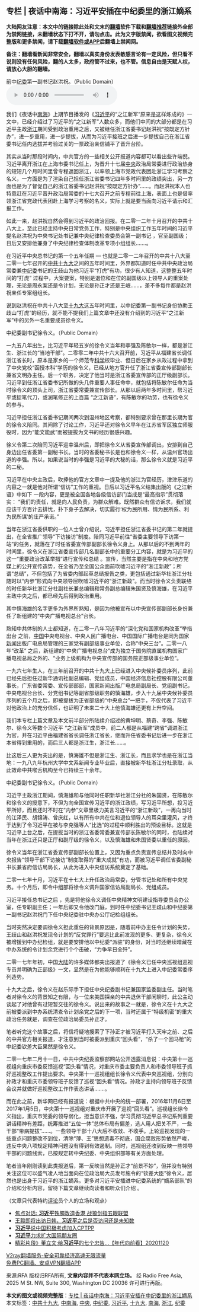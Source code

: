  <h2>专栏 | 夜话中南海：习近平安插在中纪委里的浙江嫡系</h2> <p class="notice"><b>大陆网友注意：本文中的链接除此处和文末的<a href="https://github.com/bannedbook/fanqiang" >翻墙</a>软件下载和<a href="https://github.com/killgcd/justmysocks/blob/master/README.md">翻墙推荐</a>链接外全部为禁网链接，未翻墙状态下打不开，请勿点击。此为文字版禁闻，欲看图文视频完整版和更多禁闻，请下载<a href="https://github.com/bannedbook/fanqiang">翻墙软件或APP</a>后翻墙上禁闻网。</p><p>备注：翻墙看新闻非常安全，翻墙以真实身份发表敏感言论有一定风险，但只看不说则没有任何风险，翻的人太多，政府管不过来，也不管。信息自由是天赋人权，请放心大胆的翻墙。</b></p>  <div class="entry"> <p>前中<a href="https://www.bannedbook.org/bnews/tag/%e7%ba%aa%e5%a7%94/" class="st_tag internal_tag" rel="tag" title="标签 纪委 下的日志">纪委</a>第一副书记赵洪祝。（Public Domain）<audio controls="controls" class="story_audio" type="audio/mpeg" preload="metadata" src="https://www.rfa.org/mandarin/zhuanlan/yehuazhongnanhai/gx-11202020161407.html/m1120gxeweb.mp3"></audio></p> <p>我们《夜话中<a href="https://www.bannedbook.org/bnews/tag/%e5%8d%97%e6%b5%b7/" class="st_tag internal_tag" rel="tag" title="标签 南海 下的日志">南海</a>》上期节目播发的《<a href="https://www.bannedbook.org/bnews/tag/%e4%b9%a0%e8%bf%91%e5%b9%b3/" class="st_tag internal_tag" rel="tag" title="标签 习近平 下的日志">习近平</a>的“之江新军”原来是这样炼成的》一文中，已经介绍过了习近平的“之江新军”人数众多，而他们中间的大部分都是在习近平主政<a href="https://www.bannedbook.org/bnews/tag/%e6%b5%99%e6%b1%9f/" class="st_tag internal_tag" rel="tag" title="标签 浙江 下的日志">浙江</a>期间受到政治重用之后，又被继任浙江省委书记赵洪祝“按既定方针办”，进一步重用，进一步提拔，从而为习近平接班之后进一步提拔自己在浙江省委书记任内选拔并考验过关的一票政治亲信铺平了晋升台阶。</p> <p>其实从当时那段时间内，中共官方的一些相关公开报道内容都可以看出些许端倪。习近平离开浙江在上海市委书记任上，为晋升十七届<a href="https://www.bannedbook.org/bnews/tag/%E4%B8%AD%E5%A4%AE/" class="st_tag internal_tag" rel="tag" title="标签 中央 下的日志">中央</a>政治局常委进行政治热身的短短几个月时间里曾专程返回浙江，以率领上海市党政代表团赴浙江学习考察之名义，一方面是为了渲染自己担任浙江省委书记四年多时间里的政绩突出，另一方面也是为了督促自己的浙江省委书记赵洪祝“按既定方针办”……。而赵洪祝本人也特意赶在习近平晋升政治局常委的十七大召开之前专程前往上海，表面上也是借率领浙江省党政代表团赴上海学习考察的名义，实际上就是要当面向习近平请示和汇报工作。</p> <p>如此一来，赵洪祝自然会得到习近平的政治回报。在二零一二年十月召开的中共十八大上，至此已经主持中央日常党务工作，特别是中央组织工作五年时间的习近平提名赵洪祝为中央书记处书记兼中央纪律检查委员会第一副书记 ，官至副国级；日后又安排他兼身了中央纪律检查体制改革专项小组组长…….。</p> <p>在习近平中央总书记的第一个五年任期 &#8212; 也就是二零一二年召开的中共十八大至二零一七年召开的<a href="https://www.bannedbook.org/bnews/tag/%e4%b8%ad%e5%85%b1%e5%8d%81%e4%b9%9d%e5%a4%a7/" class="st_tag internal_tag" rel="tag" title="标签 中共十九大 下的日志">中共十九大</a>之间的五年时间里，外界都知道时任中共中央政治局常委兼<a href="https://www.bannedbook.org/bnews/tag/%e4%b8%ad%e7%ba%aa%e5%a7%94/" class="st_tag internal_tag" rel="tag" title="标签 中纪委 下的日志">中纪委</a>书记的王歧山为他习近平“打虎”有功，很少有人知道，这整整五年时间的“打虎” 过程中，大案要案，特别是退位和在位的副国级以上领导人的重案处理，无论是周永案还是令计划，无论是孙正才还是王岷……，差不多每件都是赵洪祝亲任专案组组长。</p> <p>说到赵洪祝在中共十八大至<a href="https://www.bannedbook.org/bnews/tag/%e5%8d%81%e4%b9%9d%e5%a4%a7/" class="st_tag internal_tag" rel="tag" title="标签 十九大 下的日志">十九大</a>这五年时间里，以中纪委第一副书记身份协助王歧山“打虎”的经历，就不能不提我们上篇文章中还没有介绍到的习近平“之江新军”中的另外一名重要成员徐令义。</p> <p>中纪委副书记徐令义。（Public Domain） </p>  <p>一九五八年出生，比习近平年轻五岁的徐令义当年和李强及陈敏尔一样，都是浙江生、浙江长的“当地干部”。二零零二年中共十六大召开前，习近平从福建省长调任浙江省长时，原本是家乡的一个师范专<span class='wp_keywordlink'><a href="https://www.bannedbook.org/forum11/topic309.html" title="禁片：“科学”的棍子" target="_blank">科学</a></span>校毕业、但日后在家乡从政过程中拿到了中央党校“函授本科”学历的徐令义，已经从地方官升任了浙江省委宣传部副部长兼省文明办主任。后一个职务，决定了他当时是浙江省委宣传部的正厅级副部长。习近平到任浙江省委书记所做的头几件重要人事任命中，就包括将陈敏尔任命为当时徐令义的顶头上司，浙江省委常委兼宣传部长。从那以后两年多时间里，帮习近平或捉笔代刀，或润笔修正的上百篇 “之江新语”，有陈敏尔的功劳，也有徐令义的参与。</p> <p>习近平担任浙江省委书记期间两次到温州地区考察，都特别要求曾在那里长期为官的徐令义陪同。其间除了讨论工作，习近平还对徐令义早年在江苏省军区独立师服役时，因为“能文能武”而被提拔为文书的经历很感兴趣。</p> <p>徐义令第二次陪同习近平巡幸温州后，即把徐令义从省委宣传部调出，安排到自己身边出任省委第一副秘书长。当时的省委秘书长是也和徐令义一样，从温州官场出道的李强。所以，如果说当时的李强是习近平的大秘的话，那么徐令义就是习近平的二秘。</p> <p>习近平在中央主政后，吹捧他的官方文章中一提及他的浙江为官经历，津津乐道的内容之一就是他对所谓“信访”工作的重视。日后以习近平名义结集出版的《之江新语》中如下 一段内容，更是被全国各地各级信访部门当成是“最高指示”贯彻落实： “我们的责任，就是向人民负责，为群众解难。既然群众有信访诉求，我们就应该千方百计去排忧，扑下身子去解决，切实履行‘权为民所用、情为民所系、利为民所谋’的庄严承诺。”</p> <p>当年在浙江省委供职的一位人士曾介绍说，习近平担任浙江省委书记的第二年就提出，在全省推广领导“下访接访”制度。陪同习近平前往“省委主要领导下访第一站”的任务，就落在了时任省委宣传部副部长徐令义身上。从那以后的不到两年的时间里，徐令义在浙江省委宣传部几名副部长中的重要分工内容，就是为习近平的这一“重要政治改革举措”进行宣传和总结 。宣传，当然主要是指在中央和地方党媒上的公开宣传造势，在全省乃至全国公众面前吹嘘习近平的“浙江新政”；所谓“总结”，不但包括了为省委内部起草总结报告之类，更包括通过新华社浙江分社随时以“内参”形式向中央领导层吹嘘习近平的“浙江新政”。而当时徐令义负责联络的时任新华社浙江分社副社长兼总编辑和常务副总编辑朱国贤及慎海雄，在习近平主政中央之后，都已经先后得到政治重用。</p> <p>其中慎海雄的名字更多为外界所熟知，是因为他被宣布以中央宣传部副部长身份兼任了新组建的“中央广播电视总台”台长。</p> <p>熟知中共体制的人士都知道，在二零一八年习近平的“深化党和国家机构改革“举措出台 之前，<span class='wp_keywordlink_affiliate'><a href="https://www.bannedbook.org/" title="中国" target="_blank">中国</a></span>中央电视台、中央人民广播电台、中国国际广播电台是同为国家<span class='wp_keywordlink_affiliate'><a href="https://www.bannedbook.org/" title="新闻">新闻</a></span>出版广电总局管理的三家党有副部级事业单位，合称“中央三台”。二零一八年“改革” 之后，新组建的“中央广播电视总台”成为独立于国务院直属机构国家广播电视总局之外的、“业务上级机构为中央宣传部的国务院正部级事业单位”。</p>  <p>一九六七年生人，在三年前召开的中共十九大上已经进入中央候补委员序列，此前已经先后担任过新华通讯社副总编辑、党组成员，中国经济信息社控股有限公司董事长，广东省委常委、宣传部部部，国家新闻出版广电总局副局长、党组副书记，中央电视台台长、分党组书记等副省部级职务的慎海雄，步入十九届中央候补委员序列的五个月之后，即被提拔为正省部级的“中央总台”一把手，不仅代表了习近平对他政治上的充分信任，也证明了未来二十大上他慎海雄还更有上升空间。</p> <p>我们本专栏上篇文章及本文前半部分所陆续介绍过的黄坤明、蔡奇、李强、陈敏尔、徐令义等数个习近平 “之江新军”成员中，前二人都是从福建“跨省”调进浙江为官，并在习近平由福建省省长调任浙江省长，继而升任省委书记后进一步在浙江本省得到重用的，而后三人都是浙江生，浙江长……。</p> <p>比这后三人更为突出的是，慎海雄不但是浙江生、浙江长，而且求学也是在浙江当地：一九八九年杭州大学中文系新闻专业毕业后，直接被新华社浙江分社录取，从此效命中共喉舌机构至今已持续三十余年。</p> <p>中纪委副书记徐令义。（Public Domain） </p> <p>习近平主政浙江期间，慎海雄和与他同时任职新华社浙江分社的朱国贤，在陈敏尔和徐令义的授意下，不但为向全国宣传习近平的浙江政绩，写习近平所想，投习近平所好，而且还时不时在“内参”文章里极力美言习近平的“浙江新政”，一再向当时的江泽民、胡锦涛、曾庆红，以有所有中共在位和退位领导人的耳朵里灌风，才终于达到了令习近平在被与李克强等人“比选”的过程中顺利胜出的预设目标。这就是习近平上台之后，在提拔当时的浙江省委常委兼宣传部长陈敏尔的同时，也陆续对当年在浙江还只是正厅和副厅级的徐令义，以及慎海雄和朱国贤委以重任的原因。</p> <p>徐令义当年在浙江省委宣传部副部长位置上，又因为重点负责宣传总结并及时向中央报告“领导干部下访接访”制度取得的“重大成就”有功，而被习近平调任省委副秘书长兼省府信访局局长，从此为进入中央信访系统奠定了基础。</p> <p>二零一七年十月，习近平在十七大上升任政治局常委，分管书记处和所有中央党务。十个月后，即令中组部将徐令义调升国家信访局副局长、党组成员。</p>  <p>习近平接任总书记之后 ，先是将他徐令义调任中央精神文明建设指导委员会办公室，任专职副主任；一年后即又令他改门庭，到时任中纪委书记王歧山和中纪委第一副书记赵洪祝门下任中央纪委驻中央办公厅纪检组组长。</p> <p>当时突然决定要调徐令义担此重任的背景原因是，随着前中办主任令计划的失势，王歧山和赵洪祝发现令计划的“反党罪行”要远比此前发现的更多、更复杂，徐令义被增援到中办纪检组，就是要安排他以中纪委“派驻”的身份，对当时还继续暗藏在中办系统的令计划余党进行个个击破，“力争早日全歼”。</p> <p>二零一七年年初，中国<span class='wp_keywordlink_affiliate'><a href="https://www.bannedbook.org/" title="大陆" target="_blank">大陆</a></span>的许多媒体都突出报道了《徐令义已任中央巡视组巡视专员并明确为正部级》一文，显然是在为他能够顺利在十九大上进入中纪委常委序列造势。</p> <p>十九大之后，徐令义在赵乐际手下担任中央纪委副书记兼国家监委副主任。当时笔者对徐令义的背景知之有限，与一位来美国探亲的中共退休干部闲聊时，此公主动谈起了对他曾有过短暂交往的徐令义。说出来的故事之一就是，徐令义在十九大之前被委派到中办系统清查令计划余党之后的下一项，当时还属于“特级机密”的重大政治任务就是，调查在位政治局委员孙正才。</p> <p>笔者听完这个故事之后，将信将疑地搜索了下孙正才被习近平打入天牢之前、之后的中共官方相关报道，才注意到当时被委派到重庆“回头看”，“杀了一个回马枪”的中纪委钦差大臣果然是徐令义。</p> <p>二零一七年二月十一日，中共中央纪委监察部网站公开透露消息说：中央第十一巡视组向重庆市委反馈巡视“回头看”情况，对重庆市委主要负责人和市委领导班子抓好巡视整改工作提出要求。中央第十一巡视组组长徐令义代表中央巡视组，分别向孙政才和重庆市委领导班子反馈了巡视“回头看”情况。孙政才主持向领导班子反馈会议并就做好巡视整改工作作表态讲话…….。</p> <p>而在此之前，新华网已经有报道说：根据中共中央的统一部署，2016年11月6日至2017年1月5日，中央第十一巡视组对重庆市开展了巡视“回头看”。巡视组长徐令义指出，重庆市党委的领导弱化，担当意识不强，学习贯彻习近平总书记系列重要讲话精神有差距，统筹推进“五位一体”总体布局有偏差，选人用人把关不严，一些干部“带病提拔”……。一些领导干部十八大后不收敛、不收手。上轮巡视发现的一些重点问题整改不到位，清除“薄、王”思想遗毒不彻底，国企腐败形势依然严峻，违反中央八项规定精神问题没有得到有效遏制。同时，巡视组还收到反映一些领导干部的问题线索，已按规定转中央纪委、中央组织部等有关方面处理。</p>  <p>笔者当年刚刚读到此类报道后，第一反映当然是孙正才“前景不妙”，但并没有特别关注这位可以盛气凌人地当面向在位政治局大员发号施令的“钦差大臣”徐令义，居然也是出身于习近平的浙江嫡系。更多对习近平安插进中纪委系统的“嫡系部队”的介绍和分析内容，留待下篇文章继续向读者和听众们介绍 。</p> <p>（文章只代表特约<span class='wp_keywordlink_affiliate'><a href="https://www.bannedbook.org/bnews/comments/" title="新闻评论" target="_blank">评论</a></span>员个人的立场和观点）</p> <ul class='op-related-articles' title='相关阅读'> <li><a href='https://www.bannedbook.org/bnews/cnnews/hknews/20201121/1434417.html' target='_blank'>焦点对话: <b>习近平</b>铁腕改造香港 战狼剑指五眼联盟</a></li> <li><a href='https://www.bannedbook.org/bnews/headline/20201121/1434398.html' target='_blank'>王毅即将出访日韩，<b>习近平</b>之后是否访问还是未知数</a></li> <li><a href='https://www.bannedbook.org/bnews/headline/20201121/1434355.html' target='_blank'><b>习近平</b>说中国积极考虑加入CPTPP</a></li> <li><a href='https://www.bannedbook.org/bnews/headline/20201121/1434341.html' target='_blank'><b>习近平</b>力求扩大国际朋友圈</a></li> <li><a href='https://www.bannedbook.org/bnews/taiwannews/20201120/1434308.html' target='_blank'>精彩片段》董立文:给<b>习近平</b>的七个忠告...【年代向前看】20201120</a></li> </ul> <p class="texttj"> <a href="https://github.com/bannedbook/fanqiang/wiki/V2ray%E6%9C%BA%E5%9C%BA" target="_blank">V2ray翻墙服务-安全可靠经济高速无限流量</a><br/> <a href="https://github.com/bannedbook/fanqiang/wiki/%E7%A6%81%E9%97%BB%E7%BD%91%E5%AE%89%E5%8D%93%E7%BF%BB%E5%A2%99%E6%96%B0%E9%97%BBAPP" target="_blank">免费PC翻墙、安卓VPN翻墙APP</a></p><p>来源:RFA  版权归RFA所有, <strong>文章内容并不代表本网立场。</strong>  经 Radio Free Asia, 2025 M St. NW, Suite 300, Washington DC 20036 许可进行再版。</p><a name='sharetosocial'></a>       <div><b>本文的图文或视频完整版</b>：<a href='https://www.bannedbook.org/bnews/cbnews/20201121/1434445.html'>专栏 | 夜话中南海：习近平安插在中纪委里的浙江嫡系</a></div>  </div><!--END ENTRY--> <div class="postfooter"> <div>本文标签：<a href="https://www.bannedbook.org/bnews/tag/%e4%b8%ad%e5%85%b1%e5%8d%81%e4%b9%9d%e5%a4%a7/" rel="tag">中共十九大</a>, <a href="https://www.bannedbook.org/bnews/tag/%e4%b8%ad%e5%8d%97%e6%b5%b7/" rel="tag">中南海</a>, <a href="https://www.bannedbook.org/bnews/tag/%E4%B8%AD%E5%A4%AE/" rel="tag">中央</a>, <a href="https://www.bannedbook.org/bnews/tag/%e4%b8%ad%e7%ba%aa%e5%a7%94/" rel="tag">中纪委</a>, <a href="https://www.bannedbook.org/bnews/tag/%e4%b9%a0%e8%bf%91%e5%b9%b3/" rel="tag">习近平</a>, <a href="https://www.bannedbook.org/bnews/tag/%e5%8d%81%e4%b9%9d%e5%a4%a7/" rel="tag">十九大</a>, <a href="https://www.bannedbook.org/bnews/tag/%e5%8d%97%e6%b5%b7/" rel="tag">南海</a>, <a href="https://www.bannedbook.org/bnews/tag/%e6%b5%99%e6%b1%9f/" rel="tag">浙江</a>, <a href="https://www.bannedbook.org/bnews/tag/%e7%ba%aa%e5%a7%94/" rel="tag">纪委</a></div>  </div><!--END POSTFOOTER--> 